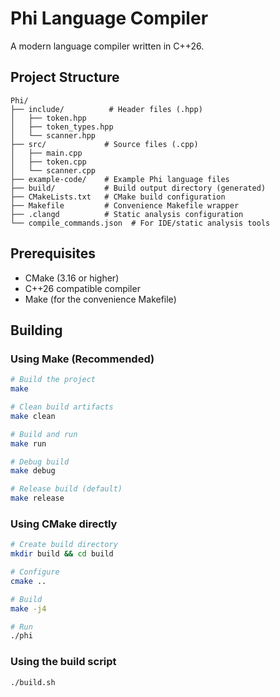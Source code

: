 # Phi Language Compiler

A modern language compiler written in C++26.

## Project Structure

```
Phi/
├── include/          # Header files (.hpp)
│   ├── token.hpp
│   ├── token_types.hpp
│   └── scanner.hpp
├── src/             # Source files (.cpp)
│   ├── main.cpp
│   ├── token.cpp
│   └── scanner.cpp
├── example-code/    # Example Phi language files
├── build/           # Build output directory (generated)
├── CMakeLists.txt   # CMake build configuration
├── Makefile         # Convenience Makefile wrapper
├── .clangd          # Static analysis configuration
└── compile_commands.json  # For IDE/static analysis tools
```

## Prerequisites

- CMake (3.16 or higher)
- C++26 compatible compiler
- Make (for the convenience Makefile)

## Building

### Using Make (Recommended)

```bash
# Build the project
make

# Clean build artifacts
make clean

# Build and run
make run

# Debug build
make debug

# Release build (default)
make release
```

### Using CMake directly

```bash
# Create build directory
mkdir build && cd build

# Configure
cmake ..

# Build
make -j4

# Run
./phi
```

### Using the build script

```bash
./build.sh
```
